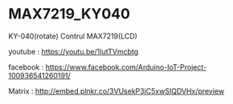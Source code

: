 # MAX7219_KY040
KY-040(rotate) Contrul MAX7219(LCD)

youtube : https://youtu.be/1IutTVmcbtg

facebook : https://www.facebook.com/Arduino-IoT-Project-100936541260191/

Matrix : http://embed.plnkr.co/3VUsekP3jC5xwSIQDVHx/preview
